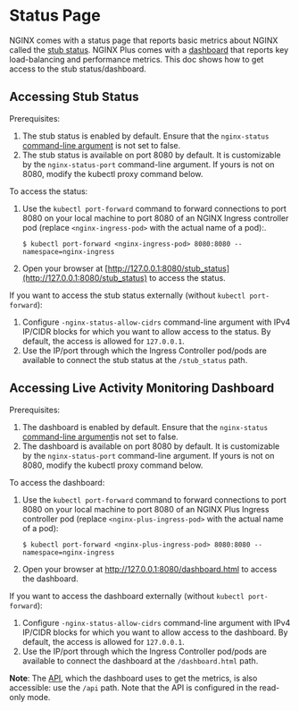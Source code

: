 # Status Page

NGINX comes with a status page that reports basic metrics about NGINX called the [stub status](https://nginx.org/en/docs/http/ngx_http_stub_status_module.html). NGINX Plus comes with a [dashboard](https://docs.nginx.com/nginx/admin-guide/monitoring/live-activity-monitoring/) that reports key load-balancing and performance metrics. This doc shows how to get access to the stub status/dashboard.

## Accessing Stub Status

Prerequisites:
1. The stub status is enabled by default. Ensure that the `nginx-status` [command-line argument](/nginx-ingress-controller/configuration/global-configuration/command-line-arguments) is not set to false.
1. The stub status is available on port 8080 by default. It is customizable by the `nginx-status-port` command-line argument. If yours is not on 8080, modify the kubectl proxy command below.

To access the status:
1. Use the `kubectl port-forward` command to forward connections to port 8080 on your local machine to port 8080 of an NGINX Ingress controller pod (replace `<nginx-ingress-pod>` with the actual name of a pod):.
    ```
    $ kubectl port-forward <nginx-ingress-pod> 8080:8080 --namespace=nginx-ingress
    ```
1. Open your browser at [http://127.0.0.1:8080/stub_status](http://127.0.0.1:8080/stub_status) to access the status.

If you want to access the stub status externally (without `kubectl port-forward`):
1. Configure `-nginx-status-allow-cidrs` command-line argument with IPv4 IP/CIDR blocks for which you want to allow access to the status. By default, the access is allowed for `127.0.0.1`.
1. Use the IP/port through which the Ingress Controller pod/pods are available to connect the stub status at the `/stub_status` path.

## Accessing Live Activity Monitoring Dashboard

Prerequisites:
1. The dashboard is enabled by default. Ensure that the `nginx-status` [command-line argument](/nginx-ingress-controller/configuration/global-configuration/command-line-arguments)is not set to false.
1. The dashboard is available on port 8080 by default. It is customizable by the `nginx-status-port` command-line argument. If yours is not on 8080, modify the kubectl proxy command below.

To access the dashboard:
1. Use the `kubectl port-forward` command to forward connections to port 8080 on your local machine to port 8080 of an NGINX Plus Ingress controller pod (replace `<nginx-plus-ingress-pod>` with the actual name of a pod):
    ```
    $ kubectl port-forward <nginx-plus-ingress-pod> 8080:8080 --namespace=nginx-ingress
    ```
1. Open your browser at http://127.0.0.1:8080/dashboard.html to access the dashboard.

If you want to access the dashboard externally (without `kubectl port-forward`):
1. Configure `-nginx-status-allow-cidrs` command-line argument with IPv4 IP/CIDR blocks for which you want to allow access to the dashboard. By default, the access is allowed for `127.0.0.1`.
1. Use the IP/port through which the Ingress Controller pod/pods are available to connect the dashboard at the `/dashboard.html` path.

**Note**: The [API](https://nginx.org/en/docs/http/ngx_http_api_module.html), which the dashboard uses to get the metrics, is also accessible: use the `/api` path. Note that the API is configured in the read-only mode.
